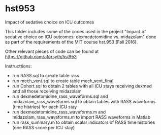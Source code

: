 # hst953
Impact of sedative choice on ICU outcomes

This folder includes some of the codes used in the project "Impact of sedative choice on ICU outcomes: dexmedetomidine vs. midazolam" done as part of the requirements of the MIT course hst.953 (Fall 2016).

Other relevant pieces of code can be found at https://github.com/aforsyth/hst953

Instructtions:
 - run RASS.sql to create table rass
 - run mech_vent.sql to create table mech_vent_final
- run Cohort.sql to obtain 2 tables with all ICU stays receiving dexmed and all those receiving midazolam
- run dexmedetomidine_rass_waveforms.sql  and midazolam_rass_waveforms.sql to obtain tables with RASS waveforms (time histries) for each ICU stay
- run dexmedetomidine_rass_waveforms.m  and midazolam_rass_waveforms.m to import RASS waveforms in Matlab
- run rass_summary.m to obtain scalar indicators of RASS time histories (one RASS score per ICU stay)
